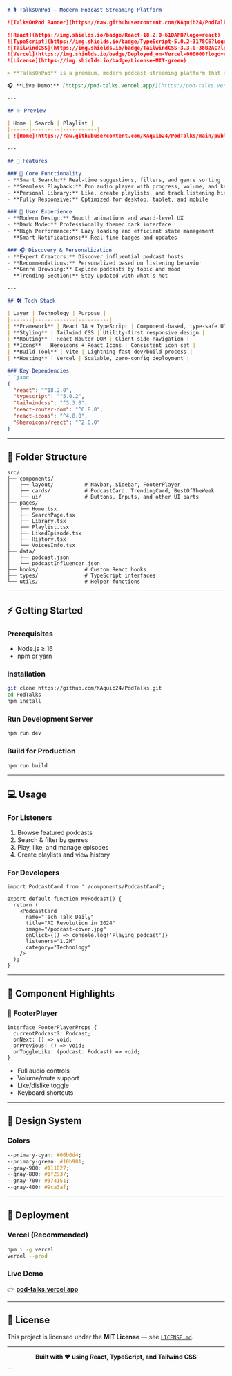 ````markdown
# 🎙️ TalksOnPod — Modern Podcast Streaming Platform

![TalksOnPod Banner](https://raw.githubusercontent.com/KAquib24/PodTalks/main/public/homepage.png)

![React](https://img.shields.io/badge/React-18.2.0-61DAFB?logo=react)
![TypeScript](https://img.shields.io/badge/TypeScript-5.0.2-3178C6?logo=typescript)
![TailwindCSS](https://img.shields.io/badge/TailwindCSS-3.3.0-38B2AC?logo=tailwind-css)
![Vercel](https://img.shields.io/badge/Deployed_on-Vercel-000000?logo=vercel)
![License](https://img.shields.io/badge/License-MIT-green)

> **TalksOnPod** is a premium, modern podcast streaming platform that delivers a stunning listening experience with intelligent content discovery, seamless playback, and a beautifully responsive interface.

🎧 **Live Demo:** [https://pod-talks.vercel.app/](https://pod-talks.vercel.app/)

---

## ✨ Preview

| Home | Search | Playlist |
|------|---------|-----------|
| ![Home](https://raw.githubusercontent.com/KAquib24/PodTalks/main/public/homepage.png) | ![Search](https://raw.githubusercontent.com/KAquib24/PodTalks/main/public/search.png) | ![Playlist](https://raw.githubusercontent.com/KAquib24/PodTalks/main/public/playlist.png) |

---

## 🚀 Features

### 🎯 Core Functionality
- **Smart Search:** Real-time suggestions, filters, and genre sorting  
- **Seamless Playback:** Pro audio player with progress, volume, and keyboard shortcuts  
- **Personal Library:** Like, create playlists, and track listening history  
- **Fully Responsive:** Optimized for desktop, tablet, and mobile  

### 🎨 User Experience
- **Modern Design:** Smooth animations and award-level UX  
- **Dark Mode:** Professionally themed dark interface  
- **High Performance:** Lazy loading and efficient state management  
- **Smart Notifications:** Real-time badges and updates  

### 🎧 Discovery & Personalization
- **Expert Creators:** Discover influential podcast hosts  
- **Recommendations:** Personalized based on listening behavior  
- **Genre Browsing:** Explore podcasts by topic and mood  
- **Trending Section:** Stay updated with what’s hot  

---

## 🛠️ Tech Stack

| Layer | Technology | Purpose |
|-------|-------------|----------|
| **Framework** | React 18 + TypeScript | Component-based, type-safe UI |
| **Styling** | Tailwind CSS | Utility-first responsive design |
| **Routing** | React Router DOM | Client-side navigation |
| **Icons** | Heroicons + React Icons | Consistent icon set |
| **Build Tool** | Vite | Lightning-fast dev/build process |
| **Hosting** | Vercel | Scalable, zero-config deployment |

### Key Dependencies
```json
{
  "react": "^18.2.0",
  "typescript": "^5.0.2",
  "tailwindcss": "^3.3.0",
  "react-router-dom": "^6.8.0",
  "react-icons": "^4.8.0",
  "@heroicons/react": "^2.0.0"
}
````

---

## 📁 Folder Structure

```
src/
├── components/
│   ├── layout/          # Navbar, Sidebar, FooterPlayer
│   ├── cards/           # PodcastCard, TrendingCard, BestOfTheWeek
│   └── ui/              # Buttons, Inputs, and other UI parts
├── pages/
│   ├── Home.tsx
│   ├── SearchPage.tsx
│   ├── Library.tsx
│   ├── Playlist.tsx
│   ├── LikedEpisode.tsx
│   ├── History.tsx
│   └── VoicesInfo.tsx
├── data/
│   ├── podcast.json
│   └── podcastInfluencer.json
├── hooks/               # Custom React hooks
├── types/               # TypeScript interfaces
└── utils/               # Helper functions
```

---

## ⚡ Getting Started

### Prerequisites

* Node.js ≥ 16
* npm or yarn

### Installation

```bash
git clone https://github.com/KAquib24/PodTalks.git
cd PodTalks
npm install
```

### Run Development Server

```bash
npm run dev
```

### Build for Production

```bash
npm run build
```

---

## 💻 Usage

### For Listeners

1. Browse featured podcasts
2. Search & filter by genres
3. Play, like, and manage episodes
4. Create playlists and view history

### For Developers

```tsx
import PodcastCard from './components/PodcastCard';

export default function MyPodcast() {
  return (
    <PodcastCard
      name="Tech Talk Daily"
      title="AI Revolution in 2024"
      image="/podcast-cover.jpg"
      onClick={() => console.log('Playing podcast')}
      listeners="1.2M"
      category="Technology"
    />
  );
}
```

---

## 🧩 Component Highlights

### 🎵 FooterPlayer

```tsx
interface FooterPlayerProps {
  currentPodcast?: Podcast;
  onNext: () => void;
  onPrevious: () => void;
  onToggleLike: (podcast: Podcast) => void;
}
```

* Full audio controls
* Volume/mute support
* Like/dislike toggle
* Keyboard shortcuts

---

## 🎨 Design System

### Colors

```css
--primary-cyan: #06b6d4;
--primary-green: #10b981;
--gray-900: #111827;
--gray-800: #1f2937;
--gray-700: #374151;
--gray-400: #9ca3af;
```

---

## 🚀 Deployment

### Vercel (Recommended)

```bash
npm i -g vercel
vercel --prod
```

### Live Demo

👉 **[pod-talks.vercel.app](https://pod-talks.vercel.app/)**

---

## 📜 License

This project is licensed under the **MIT License** — see [`LICENSE.md`](LICENSE.md).

---

<div align="center">

**Built with ❤️ using React, TypeScript, and Tailwind CSS**

</div>
```
